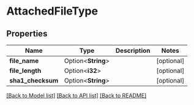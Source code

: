 # AttachedFileType

## Properties

Name | Type | Description | Notes
------------ | ------------- | ------------- | -------------
**file_name** | Option<**String**> |  | [optional]
**file_length** | Option<**i32**> |  | [optional]
**sha1_checksum** | Option<**String**> |  | [optional]

[[Back to Model list]](../README.md#documentation-for-models) [[Back to API list]](../README.md#documentation-for-api-endpoints) [[Back to README]](../README.md)


